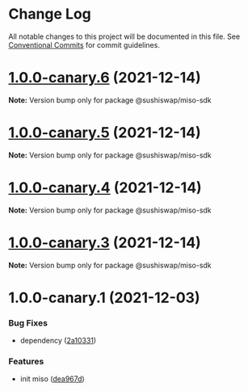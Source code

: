 # Change Log

All notable changes to this project will be documented in this file.
See [Conventional Commits](https://conventionalcommits.org) for commit guidelines.

# [1.0.0-canary.6](https://github.com/sushiswap/sdk/compare/@sushiswap/miso-sdk@1.0.0-canary.5...@sushiswap/miso-sdk@1.0.0-canary.6) (2021-12-14)

**Note:** Version bump only for package @sushiswap/miso-sdk





# [1.0.0-canary.5](https://github.com/sushiswap/sdk/compare/@sushiswap/miso-sdk@1.0.0-canary.4...@sushiswap/miso-sdk@1.0.0-canary.5) (2021-12-14)

**Note:** Version bump only for package @sushiswap/miso-sdk





# [1.0.0-canary.4](https://github.com/sushiswap/sdk/compare/@sushiswap/miso-sdk@1.0.0-canary.3...@sushiswap/miso-sdk@1.0.0-canary.4) (2021-12-14)

**Note:** Version bump only for package @sushiswap/miso-sdk





# [1.0.0-canary.3](https://github.com/sushiswap/sdk/compare/@sushiswap/miso-sdk@1.0.0-canary.2...@sushiswap/miso-sdk@1.0.0-canary.3) (2021-12-14)

**Note:** Version bump only for package @sushiswap/miso-sdk





# 1.0.0-canary.1 (2021-12-03)


### Bug Fixes

* dependency ([2a10331](https://github.com/sushiswap/sdk/commit/2a1033147f74bf9c3e87dd6cc67453da7810066e))


### Features

* init miso ([dea967d](https://github.com/sushiswap/sdk/commit/dea967dedb306707fe3fa8007e8af4e34d90ccd8))
